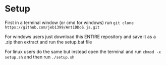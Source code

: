 # Setup

First in a terminal window (or cmd for windows) run `git clone https://github.com/jeb1399/AntiDDoS.js.git`

For windows users just download this ENTIRE repository and save it as a .zip then extract and run the setup.bat file

For linux users do the same but instead open the terminal and run `chmod -x setup.sh` and then run `./setup.sh`
